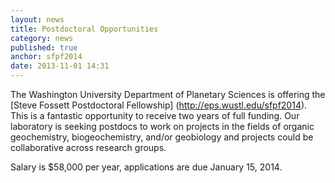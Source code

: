 ```yaml
---
layout: news
title: Postdoctoral Opportunities
category: news 
published: true 
anchor: sfpf2014
date: 2013-11-01 14:31
---
```


The Washington University Department of Planetary Sciences is offering the [Steve Fossett Postdoctoral Fellowship] (http://eps.wustl.edu/sfpf2014). This is a fantastic opportunity to receive two years of full funding. Our laboratory is seeking postdocs to work on projects in the fields of organic geochemistry,  biogeochemistry, and/or geobiology and projects could be collaborative across research groups. 

Salary is $58,000 per year, applications are due January 15, 2014.
